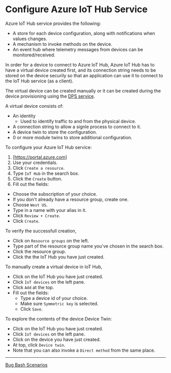 # Configure Azure IoT Hub Service

Azure IoT Hub service provides the following:
- A store for each device configuration, along with notifications when values changes.
- A mechanism to invoke methods on the device.
- An event hub where telemetry messages from devices can be monitored/received.

In order for a device to connect to Azure IoT Hub, Azure IoT Hub has to have a virtual device created first, and its connection string needs to be stored on the device securily so that an application can use it to connect to the IoT Hub service (as a client).

The virtual device can be created manually or it can be created during the device provisioning using the [DPS service](configure-azure-dps.md).

A virtual device consists of:
- An identity
    - Used to identify traffic to and from the physical device.
- A connection string to allow a signle process to connect to it.
- A device twin to store the configuration.
- 0 or more module twins to store additional configuration.

To configure your Azure IoT Hub service:

1. [https://portal.azure.com]
2. Use your credentials.
3. Click `Create a resource`.
4. Type `IoT Hub` in the search box.
5. Click the `Create` button.
6. Fill out the fields:
  - Choose the subscription of your choice.
  - If you don't already have a resource group, create one.
  - Choose `West US`.
  - Type in a name with your alias in it.
  - Click `Review + Create`.
  - Click `Create`.

To verify the successfull creation,
- Click on `Resource groups` on the left.
- Type part of the resource group name you've chosen in the search box.
- Click the resource group.
- Click the the IoT Hub you have just created.

To manually create a virtual device in IoT Hub,
- Click on the IoT Hub you have just created.
- Click `IoT devices` on the left pane.
- Click `Add` at the top.
- Fill out the fields:
  - Type a device id of your choice.
  - Make sure `Symmetric key` is selected.
  - Click `Save`.

To explore the contents of the device Device Twin:
- Click on the IoT Hub you have just created.
- Click `IoT devices` on the left pane.
- Click on the device you have just created.
- At top, click `Device twin`.
- Note that you can also invoke a `Direct method` from the same place.

----

[Bug Bash Scenarios](bug-bash-scenarios.md)